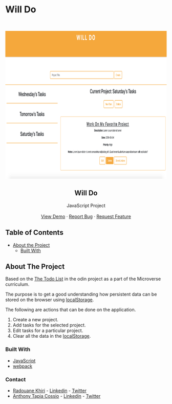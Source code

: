 # Will Do

<br>
<p align="center">
  <a href="https://github.com/Redvanisation/Todo-list">
    <img src="./src/img/screenshot.png" alt="Logo" width="860" height="460">
  </a>

  <h2 align="center">Will Do</h2>

  <p align="center">
    JavaScript Project
    <br>
    <br>
    <a href="https://rawcdn.githack.com/Redvanisation/Todo-list/dc95cf18d1646a2121fb6912f485c7c5dc69f3f3/dist/index.html" target="_blank">View Demo</a>
    ·
    <a href="https://github.com/Redvanisation/Todo-list/issues">Report Bug</a>
    ·
    <a href="https://github.com/Redvanisation/Todo-list/issues">Request Feature</a>
  </p>
</p>


<!-- TABLE OF CONTENTS -->
## Table of Contents

* [About the Project](#about-the-project)
  * [Built With](#built-with)


<!-- ABOUT THE PROJECT -->
## About The Project

Based on the [The Todo List](https://www.theodinproject.com/courses/javascript/lessons/todo-list) in the odin project as a part of the Microverse curriculum.

The purpose is to get a good understanding how persistent data can be stored on the browser using [localStorage](https://developer.mozilla.org/en-US/docs/Web/API/Window/localStorage).

The following are actions that can be done on the application.
  1. Create a new project.
  2. Add tasks for the selected project.
  3. Edit tasks for a particular project.
  4. Clear all the data in the [localStorage](https://developer.mozilla.org/en-US/docs/Web/API/Window/localStorage).


### Built With
* [JavaScript](https://www.javascript.com/)
* [webpack](https://webpack.js.org/)


### Contact

* [Radouane Khiri](https://github.com/Redvanisation) - [Linkedin](https://www.linkedin.com/in/redvan/) - [Twitter](https://twitter.com/redvanisation)
* [Anthony Tapia Cossio](https://github.com/AnthonyTC89) - [Linkedin](linkedin.com/in/anthony-tapia-cossio) - [Twitter](https://twitter.com/ptonypTC)
